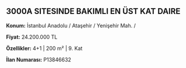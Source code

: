 ## 3000A SITESINDE BAKIMLI EN ÜST KAT DAIRE

**Konum:** İstanbul Anadolu / Ataşehir / Yenişehir Mah. /

**Fiyat:** 24.200.000 TL

**Özellikler:** 4+1 | 200 m² | 9. Kat

**İlan Numarası:** P13846632
